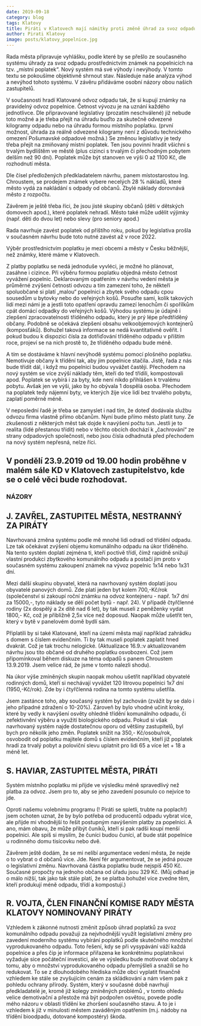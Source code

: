 ```yaml
---
date: 2019-09-18
category: blog
tags: Klatovy
title: Piráti v Klatovech mají námitky proti změně úhrad za svoz odpadu prosazované vedením města
author: Pirati Klatovy
image: posts/klatovy_popelnice.jpg
---
```


Rada města připravuje vyhlášku, podle které by se přešlo ze současného systému úhrady za svoz odpadu prostřednictvím známek na popelnicích na tzv. „místní poplatek“. Nový systém má své výhody i nevýhody. V tomto textu se pokoušíme objektivně shrnout stav. Následuje naše analýza výhod a nevýhod tohoto systému. V závěru přidáváme osobní názory obou našich zastupitelů.

V současnosti hradí Klatované odvoz odpadu tak, že si kupují známky na pravidelný odvoz popelnice. Četnost vývozu je na uznání každého jednotlivce. Dle připravované legislativy (prozatím neschválené) již nebude toto možné a je třeba přejít na úhradu buďto za skutečně odvezené kilogramy odpadu nebo na úhradu formou místního poplatku. (první možnost, úhrada za reálně odvezené kilogramy není z důvodu technického omezení Pošumavské odpadové možná.) Se změnou legislativy je tedy třeba přejít na zmiňovaný místní poplatek. Ten jsou povinni hradit všichni s trvalým bydlištěm ve městě (plus cizinci s trvalým či přechodným pobytem delším než 90 dní). Poplatek může být stanoven ve výši 0 až 1100 Kč, dle rozhodnutí města.

Dle čísel předložených předkladatelem návrhu, panem místostarostou Ing. Chroustem, se prodejem známek vybere necelých 28 % nákladů, které město vydá za nakládání s odpady od občanů. Zbylé náklady dorovnává město z rozpočtu.

Závěrem je ještě třeba říci, že jsou jisté skupiny občanů (děti v dětských domovech apod.), které poplatek nehradí. Město také může udělit výjimky (např. děti do dvou let) nebo slevy (pro seniory apod.)

Rada navrhuje zavést poplatek od příštího roku, pokud by legislativa prošla v současném návrhu bude toto nutné zavést až v roce 2022.

Výběr prostřednictvím poplatku je mezi obcemi a městy v Česku běžnější, než známky, které máme v Klatovech.

Z platby poplatku se nedá jednoduše vyvléci, je možné ho plánovat, zasáhne i cizince. Při výběru formou poplatku objedná město četnost vyvážení popelnic. Deklarovaným opatřením v návrhu vedení města je průměrné zvýšení četnosti odvozu a tím zamezení toho, že někteří spoluobčané si platí „malou“ popelnici a zbytek svého odpadu cpou sousedům u bytovky nebo do veřejných košů. Posuďte sami, kolik takových lidí mezi námi je a jestli toto opatření opravdu zamezí lenochům či spořílkům cpát domácí odpadky do veřejných košů. Výhodou systému je údajně i zlepšení zpracovatelnosti tříděného odpadu, který je prý lépe předtříděný občany. Podobně se očekává zlepšení obsahu velkoobjemových kontejnerů (komposťáků). Bohužel taková informace se nedá kvantitativně ověřit. I pokud budou k dispozici čísla za dotřiďování tříděného odpadu v příštím roce, projeví se na nich prostě to, že tříděného odpadu bude méně.

A tím se dostáváme k hlavní nevýhodě systému pomocí plošného poplatku. Nemotivuje občany k třídění tak, aby jim popelnice stačila. Jistě, řada z nás bude třídit dál, i když mu popelnici budou vyvážet častěji. Přechodem na nový systém se více zvýší náklady těm, kteří do teď třídili, kompostovali apod. Poplatek se vybírá i za byty, kde není nikdo přihlášen k trvalému pobytu. Avšak jen ve výši, jako by ho obývala 1 dospělá osoba. Přechodem na poplatek tedy nájemní byty, ve kterých žije více lidí bez trvalého pobytu, zaplatí poměrně méně.

V neposlední řadě je třeba se zamyslet i nad tím, že doteď dodávala službu odvozu firma vlastně přímo občanům. Nyní bude přímo město platit tuny. Ze zkušenosti z některých měst tak dojde k navýšení počtu tun. Jestli je to realita (lidé přestanou třídit) nebo v těchto obcích dochází k „čachrování“ ze strany odpadových společností, nebo jsou čísla odhadnutá před přechodem na nový systém nepřesná, nelze říci.

## V pondělí 23.9.2019 od 19.00 hodin proběhne v malém sále KD v Klatovech zastupitelstvo, kde se o celé věci bude rozhodovat.

### NÁZORY
## J. ZAVŘEL, ZASTUPITEL MĚSTA, NESTRANNÝ ZA PIRÁTY
Navrhovaná změna systému podle mě mnohé lidi odradí od třídění odpadu. Lze tak očekávat zvýšení objemu komunálního odpadu na úkor tříděného. Na tento systém doplatí zejména ti, kteří poctivě třídí, čímž rapidně snižují vlastní produkci zbytkového komunálního odpadu a postačí jim proto v současném systému zakoupení známek na vývoz popelnic 1x14 nebo 1x31 dní.

Mezi další skupinu obyvatel, která na navrhovaný systém doplatí jsou obyvatelé panových domů. Zde platí jeden byt kolem 700,-Kč/rok (společenství si zakoupí roční známku na odvoz kontejneru - např. 1x7 dní za 15000,-, tyto náklady se dělí počet bytů - např. 24). V případě čtyřčlenné rodiny (2x dospělý a 2x dítě nad 6 let), by tak museli z peněženky vydat 1800,- Kč, což je přibližně 2,5x více než doposud. Naopak může ušetřit ten, který v bytě v panelovém domě bydlí sám.

Připlatili by si také Klatované, kteří na území města mají například zahrádku s domem s číslem evidenčním. Ti by tak museli poplatek zaplatit hned dvakrát. Což je tak trochu nelogické. (Aktualizace 16.9.:v aktualizovaném návrhu jsou tito občané od druhého poplatku osvobozeni. Což jsem připomínkoval během diskuze na téma odpadů s panem Chroustem 13.9.2019. Jsem velice rád, že jsme v tomto nalezli shodu).

Na úkor výše zmíněných skupin naopak mohou ušetřit například obyvatelé rodinných domů, kteří si nechávají vyvážet 120 litrovou popelnici 1x7 dní (1950,-Kč/rok). Zde by i čtyřčlenná rodina na tomto systému ušetřila. 

Jsem zastánce toho, aby současný systém byl zachován (zvážit by se dalo i jeho případné zdražení o 10-20%). Zároveň by bylo vhodné učinit kroky, které by vedly k navýšení osvěty ohledně třídění komunálního odpadu, či zefektivnění výběru a využití biologického odpadu. Pokud si však navrhovaný systém najde dostatečnou oporu od většiny zastupitelů, byl bych pro několik jeho změn. Poplatek snížit na 350,- Kč/osobu/rok, osvobodit od poplatku majitele domů s číslem evidenčním, kteří již poplatek hradí za trvalý pobyt a poloviční slevu uplatnit pro lidi 65 a více let + 18 a méně let. 

## S. HAVIAR, ZASTUPITEL MĚSTA, PIRÁTI
Systém místního poplatku mi přijde ve výsledku méně spravedlivý než platba za odvoz. Jsem pro to, aby se jeho zavedení posunulo co nejvíce to jde.

Oproti našemu volebnímu programu (! Piráti se spletli, trubte na poplach!) jsem ochoten uznat, že by bylo potřeba od producentů odpadu vybrat více, ale přijde mi vhodnější to řešit postupným navýšením platby za popelnici. A ano, mám obavu, že může přibýt čuníků, kteří si pak radši koupí menší popelnici. Ale spíš si myslím, že čuníci budou čuníci, ať bude stát popelnice u rodinného domu tisícovku nebo dvě.

Závěrem ještě dodám, že se mi nelíbí argumentace vedení města, že nejde o to vybrat o d občanů více. Jde. Není fér argumentovat, že se jedná pouze o legislativní změnu. Navrhovaná částka poplatku bude nejspíš 450 Kč. Současné propočty na jednoho občana od úřadu jsou 329 Kč. (Můj odhad je o málo nižší, tak jako tak stále platí, že se platba bohužel více zvedne těm, kteří produkují méně odpadu, třídí a kompostují.)

## R. VOJTA, ČLEN FINANČNÍ KOMISE RADY MĚSTA KLATOVY NOMINOVANÝ PIRÁTY
Vzhledem k zákonné nutnosti změnit způsob úhrad poplatků za svoz komunálního odpadu považuji za nejvhodnější využít legislativní změny pro zavedení moderního systému vybírání poplatků podle skutečného množství vyprodukovaného odpadu. Toto řešení, kdy se při vysypávání váží každá popelnice a přes čip je informace přiřazena ke konkrétnímu poplatníkovi vyžaduje sice počáteční investici, ale ve výsledku bude motivovat občany k tomu, aby o množství vyprodukovaného odpadu přemýšleli a snažili se ho redukovat. To se z dlouhodobého hlediska může obci vyplatit finančně vzhledem ke stále se zvyšujícím cenám za skládkování a nám všem pak z pohledu ochrany přírody. Systém, který v současné době navrhují předkladatelé je, kromě již kolegy zmíněných problémů , v tomto ohledu velice demotivační a přestože má být podpořen osvětou, povede podle mého názoru v oblasti třídění ke zhoršení současného stavu. A to je i vzhledem k již v minulosti městem zaváděným opatřením (m.j. nádoby na třídění bioodpadu, dotované kompostéry) škoda.

